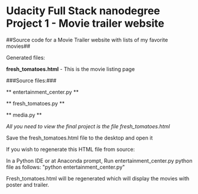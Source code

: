 # Udacity Full Stack nanodegree Project 1 - Movie trailer website

##Source code for a Movie Trailer website with lists of my favorite movies##

Generated files:

**fresh_tomatoes.html**  - This is the movie listing page

###Source files:###

** entertainment_center.py **
 
** fresh_tomatoes.py **

** media.py **

_All you need to view the final project is the file fresh_tomatoes.html_

Save the fresh_tomatoes.html file to the desktop and open it 

If you wish to regenerate this HTML file from source:

In a Python IDE or at Anaconda prompt, Run entertainment_center.py python file 
as follows: "python entertainment_center.py"

Fresh_tomatoes.html will be regenerated which will display the movies with 
poster and trailer.


